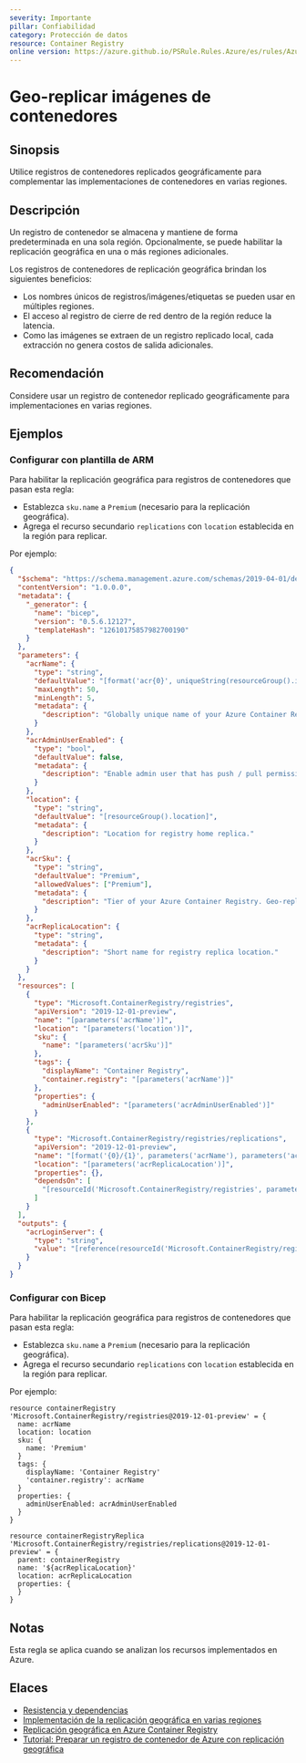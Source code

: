 ```yaml
---
severity: Importante
pillar: Confiabilidad
category: Protección de datos
resource: Container Registry
online version: https://azure.github.io/PSRule.Rules.Azure/es/rules/Azure.ACR.GeoReplica/
---
```


# Geo-replicar imágenes de contenedores

## Sinopsis

Utilice registros de contenedores replicados geográficamente para complementar las implementaciones de contenedores en varias regiones.

## Descripción

Un registro de contenedor se almacena y mantiene de forma predeterminada en una sola región.
Opcionalmente, se puede habilitar la replicación geográfica en una o más regiones adicionales.

Los registros de contenedores de replicación geográfica brindan los siguientes beneficios:

- Los nombres únicos de registros/imágenes/etiquetas se pueden usar en múltiples regiones.
- El acceso al registro de cierre de red dentro de la región reduce la latencia.
- Como las imágenes se extraen de un registro replicado local, cada extracción no genera costos de salida adicionales.

## Recomendación

Considere usar un registro de contenedor replicado geográficamente para implementaciones en varias regiones.

## Ejemplos

### Configurar con plantilla de ARM

Para habilitar la replicación geográfica para registros de contenedores que pasan esta regla:

- Establezca `sku.name` a `Premium` (necesario para la replicación geográfica).
- Agrega el recurso secundario `replications` con `location` establecida en la región para replicar.

Por ejemplo:

```json
{
  "$schema": "https://schema.management.azure.com/schemas/2019-04-01/deploymentTemplate.json#",
  "contentVersion": "1.0.0.0",
  "metadata": {
    "_generator": {
      "name": "bicep",
      "version": "0.5.6.12127",
      "templateHash": "12610175857982700190"
    }
  },
  "parameters": {
    "acrName": {
      "type": "string",
      "defaultValue": "[format('acr{0}', uniqueString(resourceGroup().id))]",
      "maxLength": 50,
      "minLength": 5,
      "metadata": {
        "description": "Globally unique name of your Azure Container Registry"
      }
    },
    "acrAdminUserEnabled": {
      "type": "bool",
      "defaultValue": false,
      "metadata": {
        "description": "Enable admin user that has push / pull permission to the registry."
      }
    },
    "location": {
      "type": "string",
      "defaultValue": "[resourceGroup().location]",
      "metadata": {
        "description": "Location for registry home replica."
      }
    },
    "acrSku": {
      "type": "string",
      "defaultValue": "Premium",
      "allowedValues": ["Premium"],
      "metadata": {
        "description": "Tier of your Azure Container Registry. Geo-replication requires Premium SKU."
      }
    },
    "acrReplicaLocation": {
      "type": "string",
      "metadata": {
        "description": "Short name for registry replica location."
      }
    }
  },
  "resources": [
    {
      "type": "Microsoft.ContainerRegistry/registries",
      "apiVersion": "2019-12-01-preview",
      "name": "[parameters('acrName')]",
      "location": "[parameters('location')]",
      "sku": {
        "name": "[parameters('acrSku')]"
      },
      "tags": {
        "displayName": "Container Registry",
        "container.registry": "[parameters('acrName')]"
      },
      "properties": {
        "adminUserEnabled": "[parameters('acrAdminUserEnabled')]"
      }
    },
    {
      "type": "Microsoft.ContainerRegistry/registries/replications",
      "apiVersion": "2019-12-01-preview",
      "name": "[format('{0}/{1}', parameters('acrName'), parameters('acrReplicaLocation'))]",
      "location": "[parameters('acrReplicaLocation')]",
      "properties": {},
      "dependsOn": [
        "[resourceId('Microsoft.ContainerRegistry/registries', parameters('acrName'))]"
      ]
    }
  ],
  "outputs": {
    "acrLoginServer": {
      "type": "string",
      "value": "[reference(resourceId('Microsoft.ContainerRegistry/registries', parameters('acrName'))).loginServer]"
    }
  }
}
```

### Configurar con Bicep

Para habilitar la replicación geográfica para registros de contenedores que pasan esta regla:

- Establezca `sku.name` a `Premium` (necesario para la replicación geográfica).
- Agrega el recurso secundario `replications` con `location` establecida en la región para replicar.

Por ejemplo:

```bicep
resource containerRegistry 'Microsoft.ContainerRegistry/registries@2019-12-01-preview' = {
  name: acrName
  location: location
  sku: {
    name: 'Premium'
  }
  tags: {
    displayName: 'Container Registry'
    'container.registry': acrName
  }
  properties: {
    adminUserEnabled: acrAdminUserEnabled
  }
}

resource containerRegistryReplica 'Microsoft.ContainerRegistry/registries/replications@2019-12-01-preview' = {
  parent: containerRegistry
  name: '${acrReplicaLocation}'
  location: acrReplicaLocation
  properties: {
  }
}
```

## Notas

Esta regla se aplica cuando se analizan los recursos implementados en Azure.

## Elaces

- [Resistencia y dependencias](https://docs.microsoft.com/azure/architecture/framework/resiliency/design-resiliency)
- [Implementación de la replicación geográfica en varias regiones](https://docs.microsoft.com/azure/container-registry/container-registry-best-practices#geo-replicate-multi-region-deployments)
- [Replicación geográfica en Azure Container Registry](https://docs.microsoft.com/azure/container-registry/container-registry-geo-replication)
- [Tutorial: Preparar un registro de contenedor de Azure con replicación geográfica](https://docs.microsoft.com/azure/container-registry/container-registry-tutorial-prepare-registry)

